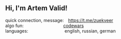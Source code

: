 

## Hi, I'm Artem Valid! 

quick connection, message:&emsp;https://t.me/zuekveer<br>
algo fun:&emsp;&emsp;&emsp;&emsp;&emsp;&emsp;&emsp;&emsp;&emsp;<a href="https://www.codewars.com/users/zuekveer">codewars</a><br>
languages:&emsp;&emsp;&emsp;&emsp;&emsp;&emsp;&emsp;&emsp;&nbsp;english, russian, german<br>
